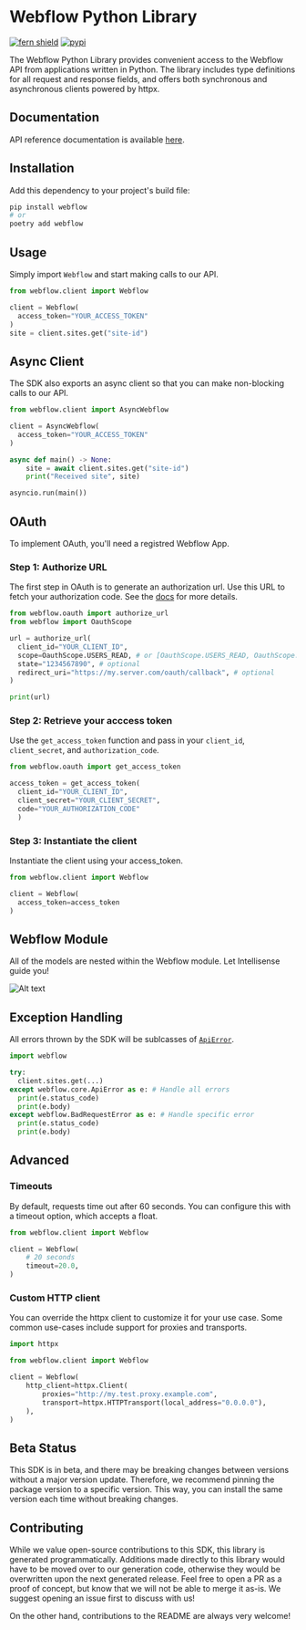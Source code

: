 # Webflow Python Library

[![fern shield](https://img.shields.io/badge/%F0%9F%8C%BF-SDK%20generated%20by%20Fern-brightgreen)](https://github.com/fern-api/fern)
[![pypi](https://img.shields.io/pypi/v/webflow.svg)](https://pypi.python.org/pypi/webflow)

The Webflow Python Library provides convenient access to the Webflow API from 
applications written in Python. The library includes type definitions for all 
request and response fields, and offers both synchronous and asynchronous clients powered by httpx.

## Documentation

API reference documentation is available [here](https://developers.webflow.com/reference/designer-api-reference).

## Installation

Add this dependency to your project's build file:

```bash
pip install webflow
# or
poetry add webflow
```

## Usage
Simply import `Webflow` and start making calls to our API. 

```python
from webflow.client import Webflow

client = Webflow(
  access_token="YOUR_ACCESS_TOKEN"
)
site = client.sites.get("site-id")
```

## Async Client
The SDK also exports an async client so that you can make non-blocking
calls to our API. 

```python
from webflow.client import AsyncWebflow

client = AsyncWebflow(
  access_token="YOUR_ACCESS_TOKEN"
)

async def main() -> None:
    site = await client.sites.get("site-id")
    print("Received site", site)

asyncio.run(main())
```

## OAuth

To implement OAuth, you'll need a registred Webflow App.

### Step 1: Authorize URL 

The first step in OAuth is to generate an authorization url. Use this URL 
to fetch your authorization code. See the [docs](https://docs.developers.webflow.com/v1.0.0/docs/oauth#user-authorization)
for more details. 

```python
from webflow.oauth import authorize_url
from webflow import OauthScope

url = authorize_url(
  client_id="YOUR_CLIENT_ID",
  scope=OauthScope.USERS_READ, # or [OauthScope.USERS_READ, OauthScope.USERS_WRITE]
  state="1234567890", # optional
  redirect_uri="https://my.server.com/oauth/callback", # optional
)

print(url)
```

### Step 2: Retrieve your acccess token
Use the `get_access_token` function and pass in your `client_id`, 
`client_secret`, and `authorization_code`. 

```python
from webflow.oauth import get_access_token

access_token = get_access_token(
  client_id="YOUR_CLIENT_ID", 
  client_secret="YOUR_CLIENT_SECRET", 
  code="YOUR_AUTHORIZATION_CODE"
  )
```

### Step 3: Instantiate the client
Instantiate the client using your access_token. 

```python
from webflow.client import Webflow

client = Webflow(
  access_token=access_token
)
```

## Webflow Module
All of the models are nested within the Webflow module. Let Intellisense 
guide you! 

![Alt text](assets/module.png)

## Exception Handling
All errors thrown by the SDK will be sublcasses of [`ApiError`](./src/webflow/core/api_error.py).

```python
import webflow

try:
  client.sites.get(...)
except webflow.core.ApiError as e: # Handle all errors
  print(e.status_code)
  print(e.body)
except webflow.BadRequestError as e: # Handle specific error
  print(e.status_code)
  print(e.body)
```

## Advanced

### Timeouts
By default, requests time out after 60 seconds. You can configure this with a 
timeout option, which accepts a float.

```python
from webflow.client import Webflow

client = Webflow(
    # 20 seconds
    timeout=20.0,
)
```

### Custom HTTP client
You can override the httpx client to customize it for your use case. Some common use-cases 
include support for proxies and transports.

```python
import httpx

from webflow.client import Webflow

client = Webflow(
    http_client=httpx.Client(
        proxies="http://my.test.proxy.example.com",
        transport=httpx.HTTPTransport(local_address="0.0.0.0"),
    ),
)
```

## Beta Status

This SDK is in beta, and there may be breaking changes between versions without a major 
version update. Therefore, we recommend pinning the package version to a specific version. 
This way, you can install the same version each time without breaking changes.

## Contributing

While we value open-source contributions to this SDK, this library is generated programmatically. 
Additions made directly to this library would have to be moved over to our generation code, 
otherwise they would be overwritten upon the next generated release. Feel free to open a PR as
 a proof of concept, but know that we will not be able to merge it as-is. We suggest opening 
an issue first to discuss with us!

On the other hand, contributions to the README are always very welcome!
